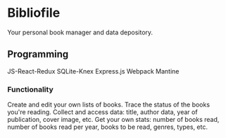 # Bibliofile
Your personal book manager and data depository. 

## Programming
JS-React-Redux
SQLite-Knex
Express.js
Webpack
Mantine

### Functionality
Create and edit your own lists of books.
Trace the status of the books you're reading.
Collect and access data: title, author data, year of publication, cover image, etc.
Get your own stats: number of books read, number of books read per year, books to be read, genres, types, etc.

